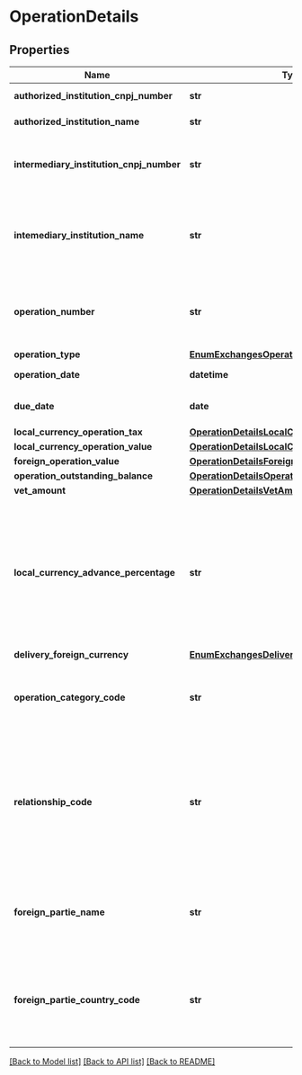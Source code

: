 # OperationDetails

## Properties
Name | Type | Description | Notes
------------ | ------------- | ------------- | -------------
**authorized_institution_cnpj_number** | **str** | CNPJ da instituição autorizada a operar no mercado de câmbio. | 
**authorized_institution_name** | **str** | Nome da Instituição Financeira no Brasil. | 
**intermediary_institution_cnpj_number** | **str** | CNPJ da instituição intermediadora autorizada a operar no mercado de câmbio.  Campo de envio obrigatório nos casos em que houver instituição intermediadora.  | [optional] 
**intemediary_institution_name** | **str** | Nome da corretora interveniente autorizada a operar no mercado de câmbio.  [Restrição] Campo de preenchimento obrigatório pelas participantes quando o campo &#x27;intermediaryInstitutionCnpjNumber&#x27; for informado.  | [optional] 
**operation_number** | **str** | Número do registro da operação no Bacen. Deve ser preenchido no compartilhamento, após registro no Sistema de Câmbio e número disponível na transmissora/detentora. | [optional] 
**operation_type** | [**EnumExchangesOperationType**](EnumExchangesOperationType.md) |  | 
**operation_date** | **datetime** | Data do fechamento do contrato de câmbio. | 
**due_date** | **date** | Data em que a operação (compra ou venda) está prevista para ser liquidada. | 
**local_currency_operation_tax** | [**OperationDetailsLocalCurrencyOperationTax**](OperationDetailsLocalCurrencyOperationTax.md) |  | 
**local_currency_operation_value** | [**OperationDetailsLocalCurrencyOperationValue**](OperationDetailsLocalCurrencyOperationValue.md) |  | 
**foreign_operation_value** | [**OperationDetailsForeignOperationValue**](OperationDetailsForeignOperationValue.md) |  | 
**operation_outstanding_balance** | [**OperationDetailsOperationOutstandingBalance**](OperationDetailsOperationOutstandingBalance.md) |  | [optional] 
**vet_amount** | [**OperationDetailsVetAmount**](OperationDetailsVetAmount.md) |  | [optional] 
**local_currency_advance_percentage** | **str** | Percentual do valor de moeda nacional concedido ao cliente antecipadamente. p.ex. 0.014500.  O preenchimento deve respeitar as 6 casas decimais, mesmo que venham preenchidas com zeros(representação de porcentagem p.ex: 0.150000. Este valor representa 15%. O valor 1 representa 100%). Campos de envio obrigatório no caso de operações de câmbio com liquidação futura.  | [optional] 
**delivery_foreign_currency** | [**EnumExchangesDeliveryForeignCurrency**](EnumExchangesDeliveryForeignCurrency.md) |  | 
**operation_category_code** | **str** | Código da natureza fato do fechamento da operação. Deve respeitar os códigos de natureza referenciados na resolução 277 ou na Circular 3690, conforme se aplicar ao contrato de câmbio. | 
**relationship_code** | **str** | Código de Relação de vínculo entre o Cliente e o Pagador/Recebedor no Exterior. Deve respeitar os códigos de vínculo referenciados na resolução 277 ou na Circular 3690, conforme se aplicar ao contrato de câmbio.  [Restrição] Campo de preenchimento opcional pelas participantes quando o campo &#x27;deliveryForeignCurrency &#x27; for igual EM ESPÉCIE E/OU CHEQUES DE VIAGEM.  | [optional] 
**foreign_partie_name** | **str** | Nome do pagador ou recebedor no exterior.  [Restrição] Campo de preenchimento opcional pelas participantes quando o campo &#x27;deliveryForeignCurrency &#x27; for igual EM ESPÉCIE E/OU CHEQUES DE VIAGEM.  | [optional] 
**foreign_partie_country_code** | **str** | País do pagador ou recebedor. Código do país segundo a norma ISO 3166-1.  [Restrição] Campo de preenchimento opcional pelas participantes quando o campo &#x27;deliveryForeignCurrency &#x27; for igual EM ESPÉCIE E/OU CHEQUES DE VIAGEM.  | [optional] 

[[Back to Model list]](../README.md#documentation-for-models) [[Back to API list]](../README.md#documentation-for-api-endpoints) [[Back to README]](../README.md)

